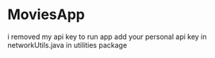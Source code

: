 # MoviesApp
i removed my api key to run app add your personal api key in networkUtils.java in utilities package 
